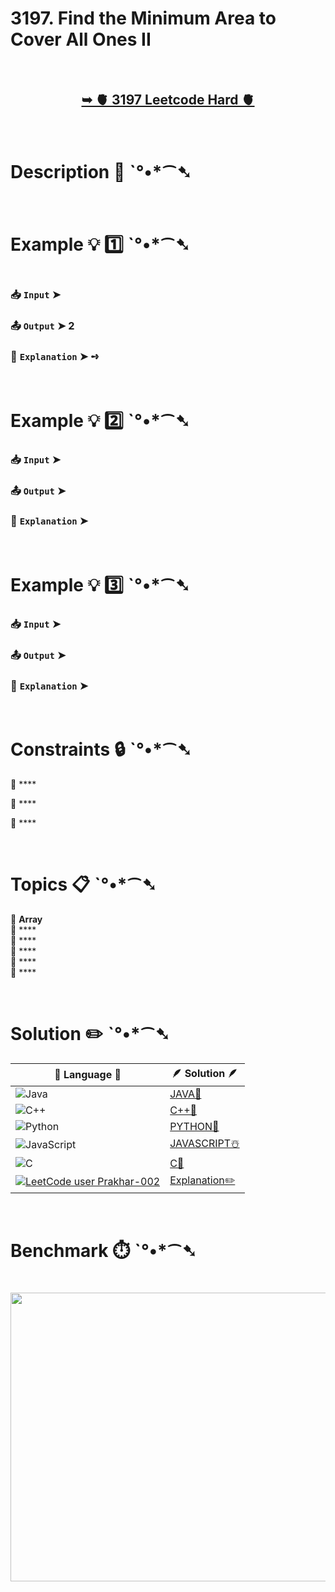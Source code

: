 # 3197. Find the Minimum Area to Cover All Ones II

</br>

<h2 align="center"> 

<a href=""><strong>➥ 🫀 3197 Leetcode Hard 🫀 </strong></a>
</h2>

</br>

# Description 📜 ˋ°•*⁀➷

### 

</br>

# Example 💡 1️⃣ ˋ°•*⁀➷

<img src="" width="" height=""/>

  ### 📥 `Input`  ➤ 

  ### 📤 `Output`  ➤ 2

  ### 🔦 `Explanation`  ➤ ➺

</br>

# Example 💡 2️⃣ ˋ°•*⁀➷

  ### 📥 `Input` ➤ 

  ### 📤 `Output`  ➤ 

  ### 🔦 `Explanation` ➤ 

</br>

# Example 💡 3️⃣ ˋ°•*⁀➷

  ### 📥 `Input` ➤ 

  ### 📤 `Output`  ➤ 

  ### 🔦 `Explanation`  ➤ 

</br>

# Constraints 🔒 ˋ°•*⁀➷

🔹 **** </br>

🔹 **** </br>

🔹 **** </br>

</br>

# Topics 📋 ˋ°•*⁀➷

🔸 **Array**  </br>
🔸 ****  </br>
🔸 ****  </br>
🔸 ****  </br>
🔸 ****  </br>
🔸 ****  </br>

</br>

# Solution ✏️ ˋ°•*⁀➷

| 📒 Language 📒  | 🪶 Solution 🪶 |
| ------------- | ------------- |
|  ![Java](https://img.shields.io/badge/java-%23ED8B00.svg?style=for-the-badge&logo=openjdk&logoColor=white)  | [JAVA🍁]() |
|  ![C++](https://img.shields.io/badge/c++-%2300599C.svg?style=for-the-badge&logo=c%2B%2B&logoColor=white)  | [C++🎲]()  |
|  ![Python](https://img.shields.io/badge/python-3670A0?style=for-the-badge&logo=python&logoColor=ffdd54)    | [PYTHON🍰]() |
| ![JavaScript](https://img.shields.io/badge/javascript-%23323330.svg?style=for-the-badge&logo=javascript&logoColor=%23F7DF1E)   | [JAVASCRIPT☃️]() |
|   ![C](https://img.shields.io/badge/c-%2300599C.svg?style=for-the-badge&logo=c&logoColor=white)   | [C💖]()  |
| [![LeetCode user Prakhar-002](https://img.shields.io/badge/dynamic/json?style=for-the-badge&labelColor=black&color=%23ffa116&label=Solved&query=solvedOverTotal&url=https%3A%2F%2Fleetcode-badge.vercel.app%2Fapi%2Fusers%2FPrakhar-002&logo=leetcode&logoColor=yellow)](https://leetcode.com/Prakhar-002/)  | [Explanation✏️]() |

</br>

# Benchmark ⏱️ ˋ°•*⁀➷

<h1  align="center" >

<img src ="" width = "700px" height="462px" />

</h1>
